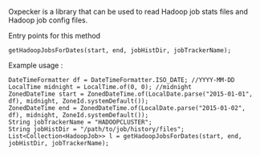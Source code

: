 Oxpecker is a library that can be used to read Hadoop job stats files and Hadoop job config files.

Entry points for this method

```
getHadoopJobsForDates(start, end, jobHistDir, jobTrackerName);
```

Example usage :

```
DateTimeFormatter df = DateTimeFormatter.ISO_DATE; //YYYY-MM-DD
LocalTime midnight = LocalTime.of(0, 0); //midnight
ZonedDateTime start = ZonedDateTime.of(LocalDate.parse("2015-01-01", df), midnight, ZoneId.systemDefault());
ZonedDateTime end = ZonedDateTime.of(LocalDate.parse("2015-01-02", df), midnight, ZoneId.systemDefault());
String jobTrackerName = "HADOOPCLUSTER";
String jobHistDir = "/path/to/job/history/files";
List<Collection<HadoopJob>> l = getHadoopJobsForDates(start, end, jobHistDir, jobTrackerName);
```



